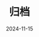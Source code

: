 ---
title: "归档"
date: 2024-11-15
layout: "archives"
slug: "archives"
menu:
    main:
        weight: 2
        params: 
            icon: archives
---